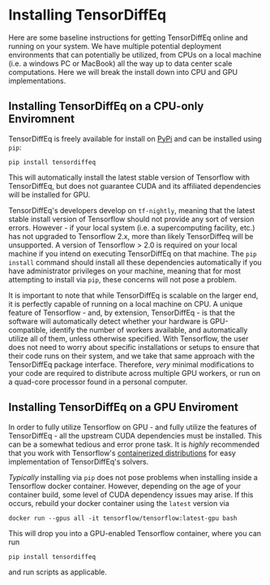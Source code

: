 # Installing TensorDiffEq

Here are some baseline instructions for getting TensorDiffEq online and running on your system. We have multiple potential deployment 
environments that can potentially be utilized, from CPUs on a local machine (i.e. a windows PC or MacBook) all the way up to data center 
scale computations. Here we will break the install down into CPU and GPU implementations.

## Installing TensorDiffEq on a CPU-only Enviromnent

TensorDiffEq is freely available for install on [PyPi](https://pypi.org/project/tensordiffeq/) and can 
be installed using `pip`:

```code
pip install tensordiffeq
```

This will automatically install the latest stable version of Tensorflow with TensorDiffEq, but does not guarantee CUDA and its affiliated dependencies
will be installed for GPU. 

TensorDiffEq's developers develop on `tf-nightly`, meaning that the latest stable install version of Tensorflow should not provide any sort of 
version errors. However - if your local system (i.e. a supercomputing facility, etc.) has not upgraded to Tensorflow 2.x, more than likely TensorDiffeq 
will be unsupported. A version of Tensorflow > 2.0 is required on your local machine if you intend on executing TensorDiffEq on that machine. The `pip install` command 
should install all these dependencies automatically if you have administrator privileges on your machine, meaning that for most attempting to install via
`pip`, these concerns will not pose a problem.

It is important to note that while TensorDiffEq is scalable on the larger end, it is perfectly capable of running on a local machine on CPU. 
A unique feature of Tensorflow - and, by extension, TensorDiffEq - is that the software will automatically detect whether your hardware is GPU-compatible,
identify the number of workers available, and automatically utilize all of them, unless otherwise specified. With Tensorflow, the user does not need to worry about specific 
installations or setups to ensure that their code runs on their system, and we take that same approach with the TensorDiffEq package interface. 
Therefore, *very* minimal modifications to your code are required to distribute across multiple GPU workers, or run on a quad-core processor found in a personal computer. 


## Installing TensorDiffEq on a GPU Enviroment 


In order to fully utilize Tensorflow on GPU - and fully utilize the features of TensorDiffEq - all the upstream CUDA dependencies must be installed.
This can be a somewhat tedious and error prone task. It is *highly* recommended that you work with Tensorflow's [containerized distributions](https://www.tensorflow.org/install/docker)
for easy implementation of TensorDiffEq's solvers. 

*Typically* installing via `pip` does not pose problems when installing inside a Tensorflow docker container. However, depending on the age of your container build, some level
of CUDA dependency issues may arise. If this occurs, rebuild your docker container using the `latest` version via 

```{code}
docker run --gpus all -it tensorflow/tensorflow:latest-gpu bash

```

This will drop you into a GPU-enabled Tensorflow container, where you can run

```{code}
pip install tensordiffeq
```

and run scripts as applicable. 
